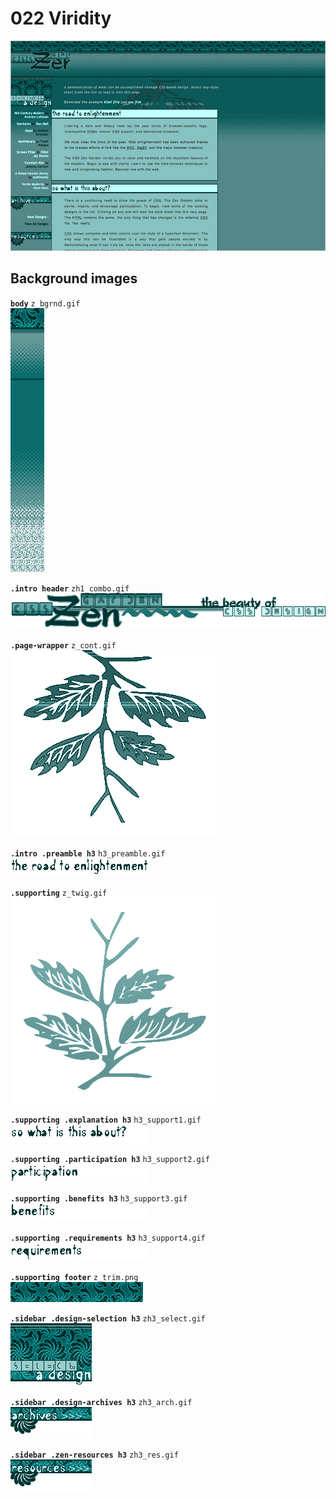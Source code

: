 # 022 Viridity
![](022.jpg)

## Background images
**`body`** `z_bgrnd.gif`  
![](../src/022/z_bgrnd.gif)

**`.intro header`** `zh1_combo.gif`  
![](../src/022/zh1_combo.gif)

**`.page-wrapper`** `z_cont.gif`  
![](../src/022/z_cont.gif)

**`.intro .preamble h3`** `h3_preamble.gif`  
![](../src/022/h3_preamble.gif)

**`.supporting`** `z_twig.gif`  
![](../src/022/z_twig.gif)

**`.supporting .explanation h3`** `h3_support1.gif`  
![](../src/022/h3_support1.gif)

**`.supporting .participation h3`** 
`h3_support2.gif`  
![](../src/022/h3_support2.gif)

**`.supporting .benefits h3`** 
`h3_support3.gif`  
![](../src/022/h3_support3.gif)

**`.supporting .requirements h3`** `h3_support4.gif`  
![](../src/022/h3_support4.gif)

**`.supporting footer`** `z_trim.png`  
![](../src/022/z_trim.png)

**`.sidebar .design-selection h3`** `zh3_select.gif`  
![](../src/022/zh3_select.gif)

**`.sidebar .design-archives h3`** `zh3_arch.gif`  
![](../src/022/zh3_arch.gif)

**`.sidebar .zen-resources h3`** `zh3_res.gif`  
![](../src/022/zh3_res.gif)